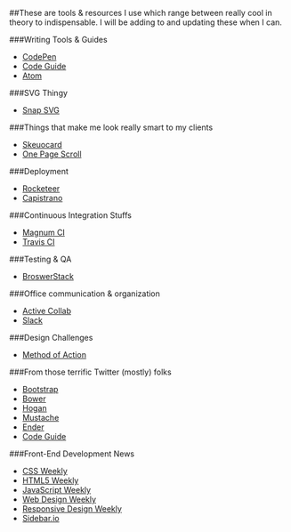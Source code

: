 ##These are tools & resources I use which range between really cool in theory to indispensable.
I will be adding to and updating these when I can.

###Writing Tools & Guides
* [CodePen](http://codepen.io)
* [Code Guide](http://codeguide.co/)
* [Atom](http://atom.io)

###SVG Thingy
* [Snap SVG](http://snapsvg.io)

###Things that make me look really smart to my clients
* [Skeuocard](http://kenkeiter.com/skeuocard/)
* [One Page Scroll](https://github.com/peachananr/onepage-scroll)

###Deployment
* [Rocketeer](http://rocketeer.autopergamene.eu/)
* [Capistrano](http://capistranorb.com/)

###Continuous Integration Stuffs
* [Magnum CI](http://magnum-ci.com "For Private Repos - OK, not using ATM due to lack of PHP 5.4+ support")
* [Travis CI](http://travis-ci.com "For Public Repos")

###Testing & QA
* [BroswerStack](http://www.browserstack.com/)

###Office communication & organization
* [Active Collab](https://www.activecollab.com/)
* [Slack](https://slack.com/)

###Design Challenges
* [Method of Action](http://method.ac/)

###From those terrific Twitter (mostly) folks
* [Bootstrap](http://getbootstrap.com)
* [Bower](http://bower.io)
* [Hogan](http://twitter.github.io/hogan.js/)
* [Mustache](http://mustache.github.io/)
* [Ender](https://github.com/ender-js/Ender)
* [Code Guide](http://codeguide.co/)

###Front-End Development News
* [CSS Weekly](http://css-weekly.com/)
* [HTML5 Weekly](http://html5weekly.com/)
* [JavaScript Weekly](http://javascriptweekly.com/)
* [Web Design Weekly](http://web-design-weekly.com/)
* [Responsive Design Weekly](http://responsivedesignweekly.com/)
* [Sidebar.io](http://sidebar.io/)
